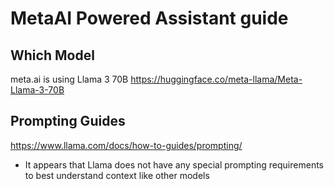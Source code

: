 # MetaAI Powered Assistant guide

## Which Model

meta.ai is using Llama 3 70B
https://huggingface.co/meta-llama/Meta-Llama-3-70B

## Prompting Guides

https://www.llama.com/docs/how-to-guides/prompting/

- It appears that Llama does not have any special prompting requirements to best understand context like other models